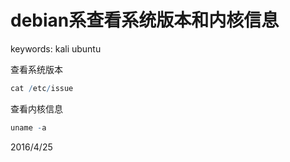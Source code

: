 # debian系查看系统版本和内核信息

keywords: kali ubuntu  

查看系统版本  
```r
cat /etc/issue
```

查看内核信息  
```r
uname -a
```


2016/4/25  
